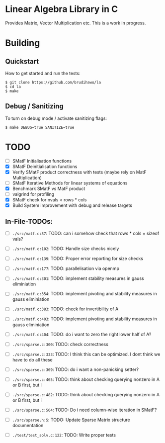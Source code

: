 # Linear Algebra Library in C

Provides Matrix, Vector Multiplication etc. This is a work in progress.

# Building

## Quickstart

How to get started and run the tests:
```shell
$ git clone https://github.com/brudihawo/la
$ cd la
$ make
```

## Debug / Sanitizing
To turn on debug mode / activate sanitizing flags:

```shell
$ make DEBUG=true SANITIZE=true
```

# TODO

- [ ] SMatF Initialisation functions
- [x] SMatF Deinitialisation functions
- [x] Verify SMatF product correctness with tests (maybe rely on MatF Multiplication)
- [ ] SMatF Iterative Methods for linear systems of equations
- [x] Benchmark SMatF vs MatF product
- [ ] valgrind for profiling
- [x] SMatF check for nvals < rows * cols
- [x] Build System improvement with debug and release targets

## In-File-TODOs:

- [ ] `./src/matf.c:37`: TODO: can i somehow check that rows * cols = sizeof vals?
- [ ] `./src/matf.c:102`: TODO: Handle size checks nicely
- [ ] `./src/matf.c:139`: TODO: Proper error reporting for size checks
- [ ] `./src/matf.c:177`: TODO: parallelisation via openmp
- [ ] `./src/matf.c:301`: TODO: implement stability measures in gauss eliminiation
- [ ] `./src/matf.c:354`: TODO: implement pivoting and stability measures in gauss eliminiation
- [ ] `./src/matf.c:383`: TODO: check for invertibility of A
- [ ] `./src/matf.c:403`: TODO: implement pivoting and stability measures in gauss eliminiation
- [ ] `./src/matf.c:404`: TODO: do i want to zero the right lower half of A?

- [ ] `./src/sparse.c:300`: TODO: check correctness
- [ ] `./src/sparse.c:333`: TODO: I think this can be optimized. I dont think we have to do all these
- [ ] `./src/sparse.c:369`: TODO: do i want a non-panicking setter?
- [ ] `./src/sparse.c:465`: TODO: think about checking querying nonzero in A or B first, but i
- [ ] `./src/sparse.c:482`: TODO: think about checking querying nonzero in A or B first, but i
- [ ] `./src/sparse.c:564`: TODO: Do i need column-wise iteration in SMatF?

- [ ] `./src/sparse.h:5`: TODO: Update Sparse Matrix structure documentation

- [ ] `./test/test_solv.c:122`: TODO: Write proper tests
